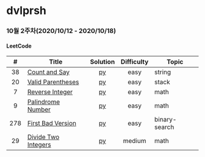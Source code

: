 # dvlprsh

### 10월 2주차(2020/10/12 - 2020/10/18)
#### LeetCode
| # | Title | Solution | Difficulty | Topic |
| :---: | -- | :---: | :---: | -- |
| 38 | [Count and Say](https://leetcode.com/problems/count-and-say/) | [py](leetcode/38.py) | easy | string |
| 20 | [Valid Parentheses](https://leetcode.com/problems/valid-parentheses/) | [py](leetcode/20.py) | easy | stack |
| 7 | [Reverse Integer](https://leetcode.com/problems/reverse-integer/) | [py](leetcode/7.py) | easy | math |
| 9 | [Palindrome Number](https://leetcode.com/problems/palindrome-number/) | [py](leetcode/9.py) | easy | math |
| 278 | [First Bad Version](https://leetcode.com/problems/first-bad-version/) | [py](leetcode/278.py) | easy | binary-search |
| 29 | [Divide Two Integers](https://leetcode.com/problems/divide-two-integers/) | [py](leetcode/29.py) | medium | math |